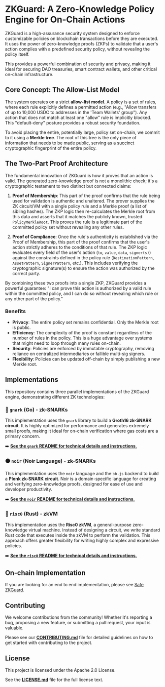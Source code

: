 # ZKGuard: A Zero-Knowledge Policy Engine for On-Chain Actions

ZKGuard is a high-assurance security system designed to enforce customizable policies on blockchain transactions before they are executed. It uses the power of zero-knowledge proofs (ZKPs) to validate that a user's action complies with a predefined security policy, without revealing the policy itself.

This provides a powerful combination of security and privacy, making it ideal for securing DAO treasuries, smart contract wallets, and other critical on-chain infrastructure.

## Core Concept: The Allow-List Model

The system operates on a strict **allow-list model**. A policy is a set of rules, where each rule explicitly defines a permitted action (e.g., "Allow transfers of up to 10,000 USDC to addresses in the 'Team Wallets' group"). Any action that does not match at least one "allow" rule is implicitly blocked. This "default-deny" posture provides a robust security foundation.

To avoid placing the entire, potentially large, policy set on-chain, we commit to it using a **Merkle tree**. The root of this tree is the only piece of information that needs to be made public, serving as a succinct cryptographic fingerprint of the entire policy.

## The Two-Part Proof Architecture

The fundamental innovation of ZKGuard is how it proves that an action is valid. The generated zero-knowledge proof is not a monolithic check; it's a cryptographic testament to two distinct but connected claims:

1.  **Proof of Membership**: This part of the proof confirms that the rule being used for validation is authentic and unaltered. The prover supplies the ZK circuit/VM with a single policy rule and a Merkle proof (a list of sibling hashes). The ZKP logic then re-calculates the Merkle root from this data and asserts that it matches the publicly known, trusted `PolicyMerkleRoot`. This proves the rule is a legitimate part of the committed policy set without revealing any other rules.

2.  **Proof of Compliance**: Once the rule's authenticity is established via the Proof of Membership, this part of the proof confirms that the user's action strictly adheres to the conditions of that rule. The ZKP logic evaluates every field of the user's action (`to`, `value`, `data`, `signer(s)`) against the constraints defined in the policy rule (`DestinationPattern`, `AssetPattern`, `SignerPattern`, etc.). This includes verifying the cryptographic signature(s) to ensure the action was authorized by the correct party.

By combining these two proofs into a single ZKP, ZKGuard provides a powerful guarantee: "I can prove this action is authorized by a valid rule within the committed policy, and I can do so without revealing which rule or any other part of the policy."

### Benefits
* **Privacy**: The entire policy set remains confidential. Only the Merkle root is public.
* **Efficiency**: The complexity of the proof is constant regardless of the number of rules in the policy. This is a huge advantage over systems that might need to loop through many rules on-chain.
* **Security**: Policies are enforced by immutable cryptography, removing reliance on centralized intermediaries or fallible multi-sig signers.
* **Flexibility**: Policies can be updated off-chain by simply publishing a new Merkle root.

## Implementations

This repository contains three parallel implementations of the ZKGuard engine, demonstrating different ZK technologies:

### 🔵 `gnark` (Go) - zk-SNARKs
This implementation uses the `gnark` library to build a **Groth16 zk-SNARK circuit**. It is highly optimized for performance and generates extremely small proofs, making it ideal for on-chain verification where gas costs are a primary concern.

➡️ **[See the `gnark` README for technical details and instructions.](./gnark/README.md)**

### ⚫️ `noir` (Noir Language) - zk-SNARKs
This implementation uses the `noir` language and the `bb.js` backend to build a **Plonk zk-SNARK circuit**. Noir is a domain-specific language for creating and verifying zero-knowledge proofs, designed for ease of use and developer productivity.

➡️ **[See the `noir` README for technical details and instructions.](./noir/README.md)**


### 🔴 `risc0` (Rust) - zkVM
This implementation uses the **Risc0 zkVM**, a general-purpose zero-knowledge virtual machine. Instead of designing a circuit, we write standard Rust code that executes inside the zkVM to perform the validation. This approach offers greater flexibility for writing highly complex and expressive policies.

➡️ **[See the `risc0` README for technical details and instructions.](./risc0/README.md)**

## On-chain Implementation

If you are looking for an end to end implementation, please see [Safe ZKGuard](https://github.com/ziemen4/safe-zkguard).

## Contributing

We welcome contributions from the community! Whether it's reporting a bug, proposing a new feature, or submitting a pull request, your input is valuable.

Please see our **[CONTRIBUTING.md](./CONTRIBUTING.md)** file for detailed guidelines on how to get started with contributing to the project.

## License

This project is licensed under the Apache 2.0 License.

See the **[LICENSE.md](./LICENSE.md)** file for the full license text.